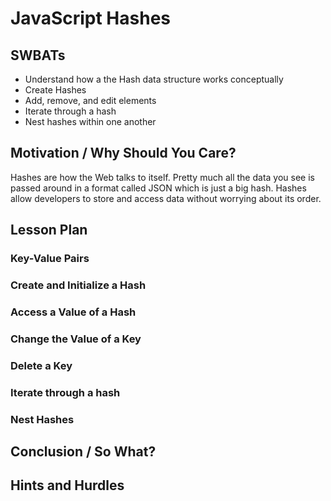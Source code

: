 # JavaScript Hashes

## SWBATs

+ Understand how a the Hash data structure works conceptually
+ Create Hashes
+ Add, remove, and edit elements
+ Iterate through a hash
+ Nest hashes within one another

## Motivation / Why Should You Care?

Hashes are how the Web talks to itself. Pretty much all the data you see is passed around in a format called JSON which is just a big hash. Hashes allow developers to store and access data without worrying about its order.  

## Lesson Plan

### Key-Value Pairs

### Create and Initialize a Hash

### Access a Value of a Hash

### Change the Value of a Key

### Delete a Key

### Iterate through a hash

### Nest Hashes

## Conclusion / So What?

## Hints and Hurdles